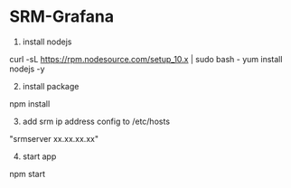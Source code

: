 # SRM-Grafana

1. install nodejs

curl -sL https://rpm.nodesource.com/setup_10.x | sudo bash -
yum install nodejs -y

2. install package 

npm install

3. add srm ip address config to /etc/hosts

"srmserver  xx.xx.xx.xx" 

4. start app

npm start
